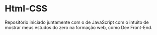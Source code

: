 # Html-CSS
 
 Repositório iniciado juntamente com o de JavaScript com o intuito de mostrar meus estudos do zero na formação web, como Dev Front-End.
